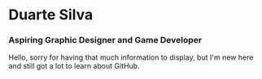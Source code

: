 # Duarte Silva
### Aspiring Graphic Designer and Game Developer

Hello, sorry for having that much information to display, but I'm new here and still got a lot to learn about GitHub.
